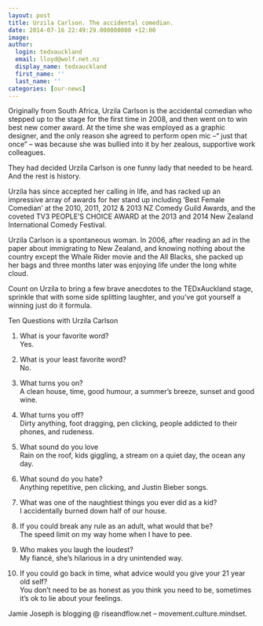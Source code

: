 ```yaml
---
layout: post
title: Urzila Carlson. The accidental comedian.
date: 2014-07-16 22:49:29.000000000 +12:00
image:
author:
  login: tedxauckland
  email: lloyd@wolf.net.nz
  display_name: tedxauckland
  first_name: ''
  last_name: ''
categories: [our-news]
---
```


Originally from South Africa, Urzila Carlson is the accidental comedian who stepped up to the stage for the first time in 2008, and then went on to win best new comer award. At the time she was employed as a graphic designer, and the only reason she agreed to perform open mic –“ just that once” – was because she was bullied into it by her zealous, supportive work colleagues.

They had decided Urzila Carlson is one funny lady that needed to be heard. And the rest is history.

Urzila has since accepted her calling in life, and has racked up an impressive array of awards for her stand up including ‘Best Female Comedian’ at the 2010, 2011, 2012 & 2013 NZ Comedy Guild Awards, and the coveted TV3 PEOPLE’S CHOICE AWARD at the 2013 and 2014 New Zealand International Comedy Festival.

Urzila Carlson is a spontaneous woman. In 2006, after reading an ad in the paper about immigrating to New Zealand, and knowing nothing about the country except the Whale Rider movie and the All Blacks, she packed up her bags and three months later was enjoying life under the long white cloud.

Count on Urzila to bring a few brave anecdotes to the TEDxAuckland stage, sprinkle that with some side splitting laughter, and you’ve got yourself a winning just do it formula.

Ten Questions with Urzila Carlson

1. What is your favorite word?<br>Yes.

2. What is your least favorite word?<br>No.

3. What turns you on?<br>A clean house, time, good humour, a summer’s breeze, sunset and good wine.

4. What turns you off?<br>Dirty anything, foot dragging, pen clicking, people addicted to their phones, and rudeness.

5. What sound do you love<br>Rain on the roof, kids giggling, a stream on a quiet day, the ocean any day.

6. What sound do you hate?<br>Anything repetitive, pen clicking, and Justin Bieber songs.

7. What was one of the naughtiest things you ever did as a kid?<br>I accidentally burned down half of our house.

8. If you could break any rule as an adult, what would that be?<br>The speed limit on my way home when I have to pee.

9. Who makes you laugh the loudest?<br>My fianc&eacute;, she’s hilarious in a dry unintended way.

10. If you could go back in time, what advice would you give your 21 year old self?<br>You don’t need to be as honest as you think you need to be, sometimes it’s ok to lie about your feelings.

Jamie Joseph is blogging @ riseandflow.net – movement.culture.mindset.